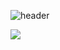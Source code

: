 ![header](https://capsule-render.vercel.app/api?type=waving&color=auto&height=300&section=header&text=Welcome%20to%20eunji's%20github%20:\)&fontSize=60&fontAlignY=40)

<a href="https://www.instagram.com/rung._.ji_/">
  <img src="https://img.shields.io/badge/Instagram-E4405F?style=flat-square&logo=Vimeo&logoColor=white&link=https://www.instagram.com/rung._.ji_/"/>
</a>
